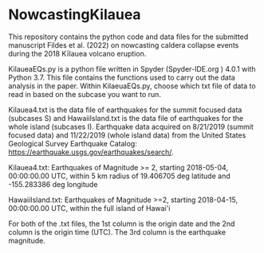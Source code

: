 # NowcastingKilauea
This repository contains the python code and data files for the submitted manuscript Fildes et al. (2022) on nowcasting caldera collapse events during the 2018 Kīlauea volcano eruption.

KilaueaEQs.py is a python file written in Spyder (Spyder-IDE.org ) 4.0.1 with Python 3.7. This file contains the functions used to carry out the data analysis in the paper. Within KilaeuaEQs.py, choose which txt file of data to read in based on the subcase you want to run. 

Kilauea4.txt is the data file of earthquakes for the summit focused data (subcases S) and HawaiiIsland.txt is the data file of earthquakes for the whole island (subcases I). Earthquake data acquired on 8/21/2019 (summit focused data) and 11/22/2019 (whole island data) from the United States Geological Survey Earthquake Catalog: https://earthquake.usgs.gov/earthquakes/search/.

Kilauea4.txt:  Earthquakes of Magnitude >= 2, starting 2018-05-04, 00:00:00.00 UTC, within 5 km radius of 19.406705 deg latitude and -155.283386 deg longitude

HawaiiIsland.txt: Earthquakes of Magnitude >=2, starting 2018-04-15, 00:00:00.00 UTC, within the full island of Hawai'i

For both of the .txt files, the 1st column is the origin date and the 2nd column is the origin time (UTC). The 3rd column is the earthquake magnitude. 
